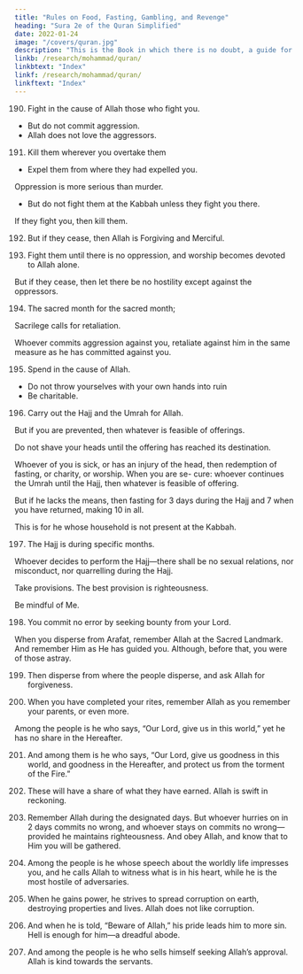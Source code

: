 ```yaml
---
title: "Rules on Food, Fasting, Gambling, and Revenge"
heading: "Sura 2e of the Quran Simplified"
date: 2022-01-24
image: "/covers/quran.jpg"
description: "This is the Book in which there is no doubt, a guide for the righteous."
linkb: /research/mohammad/quran/
linkbtext: "Index"
linkf: /research/mohammad/quran/
linkftext: "Index"
---
```



190. Fight in the cause of Allah those who fight you. 
- But do not commit aggression.
- Allah does not love the aggressors.

191. Kill them wherever you overtake them
- Expel them from where they had expelled you. 

Oppression is more serious than murder. 
- But do not fight them at the Kabbah unless they fight you there. 

If they fight you, then kill them. <!-- Such is the retribution of the disbelievers. -->

192. But if they cease, then Allah is Forgiving and Merciful.

193. Fight them until there is no oppression, and worship becomes devoted to Allah alone. 

But if they cease, then let there be no hostility except against the oppressors.

194. The sacred month for the sacred month;

Sacrilege calls for retaliation. 

Whoever commits aggression against you, retaliate against him in the same measure as he has committed against you. 

<!-- Bbe conscious of
Allah, and know that Allah is with the right-
eous.
 -->
195. Spend in the cause of Allah. 
- Do not throw yourselves with your own hands into ruin
- Be charitable.

196. Carry out the Hajj and the Umrah for Allah. 

But if you are prevented, then whatever is feasible of offerings.

Do not shave your heads until the offering has reached its destination. 

Whoever of you is sick, or has an injury of the head, then redemption of fasting, or charity, or worship. When you are se-
cure: whoever continues the Umrah until the Hajj, then whatever is feasible of offering. 

But if he lacks the means, then fasting for 3 days during the Hajj and 7 when you have returned, making 10 in all. 

This is for he whose household is not present at the Kabbah. 

197. The Hajj is during specific months. 

Whoever decides to perform the Hajj—there shall be no sexual relations, nor misconduct, nor quarrelling during the Hajj. 

Take provisions. The best provision is righteousness.

Be mindful of Me.


198. You commit no error by seeking bounty from your Lord. 

When you disperse from Arafat, remember Allah at the Sacred Landmark. And remember Him as He has guided
you. Although, before that, you were of those astray.

199. Then disperse from where the people disperse, and ask Allah for forgiveness.

200. When you have completed your rites, remember Allah as you remember your parents, or even more. 

Among the people is he who says, “Our Lord, give us in this world,”
yet he has no share in the Hereafter.

201. And among them is he who says, “Our Lord, give us goodness in this world, and
goodness in the Hereafter, and protect us from the torment of the Fire.”

202. These will have a share of what they have earned. Allah is swift in reckoning.

203. Remember Allah during the designated days. But whoever hurries on in 2 days commits no wrong, and whoever stays
on commits no wrong—provided he maintains righteousness. And obey Allah, and
know that to Him you will be gathered.

204. Among the people is he whose speech about the worldly life impresses you, and he
calls Allah to witness what is in his heart, while he is the most hostile of adversaries.

205. When he gains power, he strives to spread corruption on earth, destroying properties and lives. Allah does not like corruption.

206. And when he is told, “Beware of Allah,” his pride leads him to more sin. Hell is
enough for him—a dreadful abode. 

207. And among the people is he who sells himself seeking Allah’s approval. Allah is
kind towards the servants.


